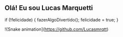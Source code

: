 ## Olá! Eu sou Lucas Marquetti
if (!felicidade) {
  fazerAlgoDivertido();
  felicidade = true;
}

 !{Snake animation](https://github.com/Lucasmrqtt)
